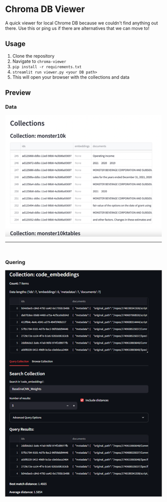 # Chroma DB Viewer

A quick viewer for local Chrome DB because we couldn't find anything out there. Use this or ping us if there are alternatives that we can move to!

## Usage

1. Clone the repository
2. Navigate to `chroma-viewer`
3. `pip install -r requirements.txt`
4. `streamlit run viewer.py <your DB path>`
5. This will open your browser with the collections and data

## Preview

### Data

<img width="776" alt="Screenshot 2023-04-18 at 16 42 03" src="imgs/232759961-92cbe9ca-a453-42e2-934f-a963c357546d.png">
<br>
<hr>
<br>

### Quering

<img width="776" alt="Screenshot 2023-04-18 at 16 42 03" src="imgs/Screenshot 2025-06-11 061928.png">
